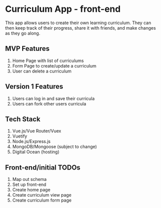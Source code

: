 # Curriculum App - front-end

This app allows users to create their own learning curriculum. They can then keep track of their progress, share it with friends, and make changes as they go along.

## MVP Features

1. Home Page with list of curriculums
1. Form Page to create/update a curriculum
1. User can delete a curriculum

## Version 1 Features

1. Users can log in and save their curricula
1. Users can fork other users curricula

## Tech Stack

1. Vue.js/Vue Router/Vuex
1. Vuetify
1. Node.js/Express.js
1. MongoDB/Mongoose (subject to change)
1. Digital Ocean (hosting)

## Front-end/initial TODOs

1. Map out schema
1. Set up front-end
1. Create home page
1. Create curriculum view page
1. Create curriculum form page

